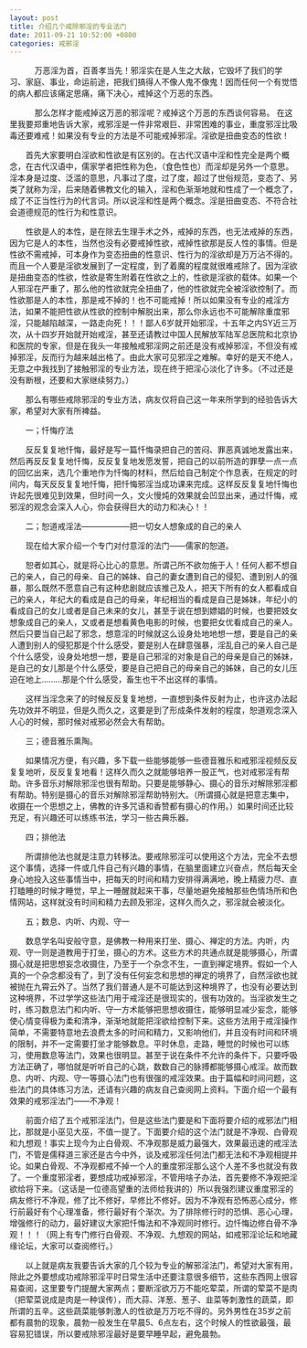 ```yaml
---
layout: post
title: 介绍几个戒除邪淫的专业法门
date: 2011-09-21 10:52:00 +0800
categories: 戒邪淫
---
```


　　    万恶淫为首，百善孝当先！邪淫实在是人生之大敌，它毁坏了我们的学习、家庭、事业，命运前途，把我们搞得人不像人鬼不像鬼！因而任何一个有觉悟的病人都应该痛定思痛，痛下决心，戒掉这个万恶的东西。 
　　    那么怎样才能戒掉这万恶的邪淫呢？戒掉这个万恶的东西谈何容易。 在这里我要郑重地告诉大家，戒邪淫是一件非常艰巨、非常困难的事业，重度邪淫比吸毒还要难戒！如果没有专业的方法是不可能戒掉邪淫。淫欲是扭曲变态的性欲！
　　首先大家要明白淫欲和性欲是有区别的。在古代汉语中淫和性完全是两个概念，在古代汉语中，儒家学者把性称为色，（食色性也）而淫却是另外一个意思。淫本身是过度、泛滥的意思，凡事过了度，过了度，超过了世俗规范，变态了、另类了就称为淫，后来随着佛教文化的输入，淫和色渐渐地就和性成了一个概念了，成了不正当性行为的代言词。所以说淫和性是两个概念。淫是扭曲变态、不符合社会道德规范的性行为和性意识。
　　性欲是人的本性，是在除去生理手术之外，戒掉的东西，也无法戒掉的东西，因为它是人的本性，当然也没有必要戒掉性欲，戒掉性欲那是反人性的事情。但是性欲不需戒掉，可本身作为变态扭曲的性意识、性行为的淫欲却是万万沾不得的。而且一个人要是淫欲发展到了一定程度，到了着魔的程度就很难戒除了。因为淫欲是扭曲变态的性欲，性欲是寄生附着在性欲之上的，性欲是淫欲的载体。如果一个人邪淫在严重了，那么他的性欲就完全扭曲了，他的性欲就完全被淫欲控制了。而性欲那是人的本性，那是戒不掉的！也不可能戒掉！所以如果没有专业的戒淫方法，如果不能把性欲从性欲的控制中解脱出来，那么你永远也不可能解除重度邪淫，只能越陷越深，一路走向死！！！鄙人6岁就开始邪淫，十五年之内SY近三万次，从十四岁开始就开始戒淫，甚至还请教过中国人民解放军陆军总医院和北京协和医院的专家，但是在我头一年接触戒邪淫网之前还是没有戒掉邪淫，不但没有戒掉邪淫，反而行为越来越出格了。由此大家可见邪淫之难解。幸好的是天不绝人，无意之中我找到了接触邪淫的专业方法，现在终于把淫心淡化了许多。（不过还是没有断根，还要和大家继续努力。）
　　那么有哪些戒除邪淫的专业方法，病友仅将自己这一年来所学到的经验告诉大家，希望对大家有所裨益。
　　一；忏悔疗法
　　反反复复地忏悔，最好是写一篇忏悔录把自己的苦闷、罪恶真诚地发露出来，然后再反反复复地忏悔，反反复复地发愿发誓，把自己的以前所造的罪孽一点一点的回忆出来，选几个重地作为忏悔的材料，然后给自己制定个作息表，在规定的时间内，每天反反复复地忏悔，把忏悔邪淫当成功课来完成。这样反反复复地忏悔也许起先很难见到效果，但时间一久，文火慢炖的效果就会凹显出来，通过忏悔，戒邪淫的观念会深入人心，你会获得巨大的动力和决心！！
　　二；恕道戒淫法——————把一切女人想象成的自己的亲人
　　现在给大家介绍一个专门对付意淫的法门——儒家的恕道。
　　恕者如其心，就是将心比心的意思。所谓己所不欲勿施于人！任何人都不想自己的亲人，自己的母亲、自己的姊妹、自己的妻女遭到自己的侵犯、遭到别人的强暴，那么既然不愿意自己有这种悲剧就应该推己及人，把天下所有的女人都看成自己的亲人，年纪大的看成是自己的母亲，年纪相当的看成是自己是姊妹，年纪小的看成自己的女儿或者是自己未来的女儿，甚至于说在想到嫖娼的时候，也要把妓女想象成自己的亲人，又或者是想看黄色电影的时候，也要把女优看成自己的亲人。然后只要当自己起了邪念，想意淫的时候就这么设身处地地想一想，要是自己的亲人遭到别人的侵犯那是个什么感受，要是别人在肆意强暴，淫乱自己的亲人自己是个什么感受，设身处地想一想，要是自己邪淫的对象是自己的母亲是自己的姊妹，是自己的女儿那是个什么感受，要是自己把自己的母亲自己的姊妹，自己的女儿压迫在地上.........那是个什么感受，畜生也干不出这样的事情。
　　这样当淫念来了的时候反反复复地想，一直想到条件反射为止，也许这办法起先功效并不明显，但是久而久之，这要是到了形成条件发射的程度，恕道观念深入人心的时候，那时候对戒邪必然会大有帮助。
　　三；德音雅乐熏陶。
　　如果情况方便，有兴趣，多下载一些能够能够一些德音雅乐和戒邪淫视频反反复复地听，反反复复地看！这样久而久之就能够培养一股正气，也对戒邪淫有帮助。许多音乐对解除邪淫也很有帮助。只要是能够静心、摄心的音乐对解除邪淫都有帮助。特别是摄心的音乐对解除邪淫帮助特别大。（所谓摄心就是把意志集中，收摄在一个思想之上，佛教的许多咒语和香赞都有摄心的作用。）如果时间还比较充足，有兴趣还可以练练书法，学习一些古典乐器。
　　四；排他法
　　所谓排他法也就是注意力转移法。要戒除邪淫可以使用这个方法，完全不去想这个事情，选择一件或几件自己有兴趣的事情，在脑里面建立兴奋点，然后每天全身心地投入这些事情当中，把每天的时间和精力安排得满满地，晚上精疲力尽、直打瞌睡的时候才睡觉，早上一睡醒就起来干事，尽量地避免接触那些色情场所和色情网站，这样就没有时间和精力去顾及邪淫，这样久而久之，邪淫就会被淡化。
　　五；数息、内听、内观、守一
　　数息学名叫安般守意，是佛教一种用来打坐、摄心、禅定的方法。内听，内观、守一则是道教用于打坐，摄心的方术。这些方术的共通点就是能够摄心，所谓摄心就是把思想妄念收摄住，乃至于一个杂念不生，一直到禅定境界。假如一个人真的一个杂念都没有了，到了没有任何妄念和思想的禅定的境界了，自然淫欲也就被抛在九霄云外了。当然了我们普通人是不可能达到这种境界了，也没有必要达到这种境界，不过学学这些法门用于戒淫还是很现实的，很有功效的。当淫欲发生之时，练习数息法门和内听、守一方术能够把思想收摄住，能够明显减少妄念，能够使心情变得极为柔和清净，渐渐地就能把淫欲给控制下来。这些方法用于戒淫操作简单，不需要特意地去浪费太多的时间和精力，又影响他们，并且没有时间和环境的限制，并不一定需要打坐才能够数息。平时休息，走路，睡觉的时候也可以练习，使用数息等法门，效果也很明显。甚至于说在条件不允许的条件下，只要呼吸方法正确了，哪怕就是听听自己的心跳，数数自己的脉搏都能够摄心戒淫。故而数息、内听、内观、守一等摄心法门也有很强的戒淫效果。由于篇幅和时间问题，这些法门的具体练习方法，还请有兴趣的病友自己查阅网上资料。下面介绍一个最有效果的戒邪淫法门——不净观！
　　前面介绍了五个戒邪淫法门，但是这些法门要是和下面将要介绍的戒邪法门相比，那就是小巫见大巫，不值一提了。下面要介绍的这个法门就是不净观、白骨观和九想观！事实上现今为止白骨观、不净观那是威力最强大，效果最迅速的戒淫法门，不管是儒释道三家还是古今中外，谈及戒邪淫任何法门都无法和不净观相提并论。如果白骨观、不净观都戒不掉一个人的重度邪淫那么这个人差不多也就没有救了。一个重度邪淫者，要想成功戒掉邪淫，不管用啥子办法，首先要修不净观把淫欲给将下来。（这话是一位德高望重的法师给我讲的）所以我强烈建议重度邪淫的病友修行不净观，修了比不修好，早修比不修好。因为不净观有恐怖恶心成分，修行前最好有个心理准备，修行最好有个渐次。为了排除修行时的恐惧、恶心心理，增强修行的动力，最好建议大家把忏悔法和不净观同时修行。边忏悔边修白骨不净观！！！（网上有专门修行白骨观、不净观、九想观的网站，如戒邪淫论坛和地藏缘论坛，大家可以查阅修行。）
　　以上就是病友我要告诉大家的几个较为专业的解邪淫法门，希望对大家有用，除此之外要想成功戒除邪淫平时日常生活中还要注意很多细节，这些东西网上很容易查阅，这里要专门提醒大家两点；要断淫欲万万不能吃荤菜，所谓的荤菜不是肉（把荤菜说成是肉是一种误传），而大蒜、洋葱、葱子、韭菜等刺激性的蔬菜，即所谓的五辛。这些蔬菜能够刺激人的性欲是万万吃不得的。另外男性在35岁之前都有晨勃的现象，晨勃一般发生在早晨5、6点左右，这个时候人的性欲最强，最容易犯错误，所以要戒除邪淫最好是要早睡早起，避免晨勃。